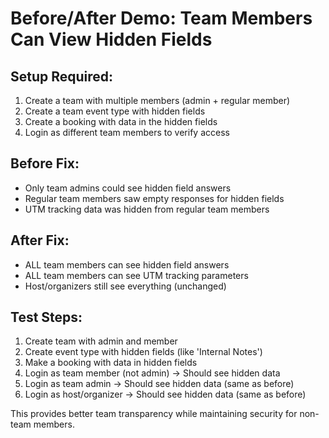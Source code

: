 # Before/After Demo: Team Members Can View Hidden Fields

## Setup Required:
1. Create a team with multiple members (admin + regular member)
2. Create a team event type with hidden fields
3. Create a booking with data in the hidden fields
4. Login as different team members to verify access

## Before Fix:
- Only team admins could see hidden field answers
- Regular team members saw empty responses for hidden fields
- UTM tracking data was hidden from regular team members

## After Fix:
- ALL team members can see hidden field answers
- ALL team members can see UTM tracking parameters
- Host/organizers still see everything (unchanged)

## Test Steps:
1. Create team with admin and member
2. Create event type with hidden fields (like 'Internal Notes')
3. Make a booking with data in hidden fields
4. Login as team member (not admin) → Should see hidden data
5. Login as team admin → Should see hidden data (same as before)
6. Login as host/organizer → Should see hidden data (same as before)

This provides better team transparency while maintaining security for non-team members.
